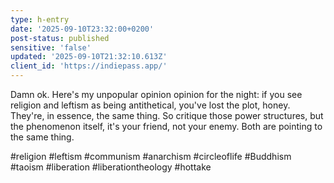 ```yaml
---
type: h-entry
date: '2025-09-10T23:32:00+0200'
post-status: published
sensitive: 'false'
updated: '2025-09-10T21:32:10.613Z'
client_id: 'https://indiepass.app/'
---
```

Damn ok. Here's my unpopular opinion opinion for the night: if you see religion and leftism as being antithetical, you've lost the plot, honey. They're, in essence, the same thing. So critique those power structures, but the phenomenon itself, it's your friend, not your enemy. Both are pointing to the same thing. 

#religion #leftism #communism #anarchism #circleoflife #Buddhism #taoism #liberation #liberationtheology #hottake
